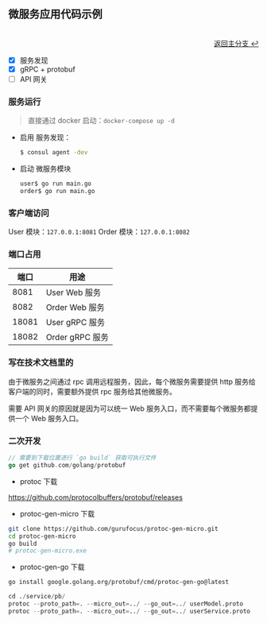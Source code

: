 ## 微服务应用代码示例

<br>

<div align="right">
    <a href="https://github.com/fmw666/microservice-code-sample/tree/master#-%E5%88%86%E6%94%AF%E8%AF%B4%E6%98%8E">返回主分支 ↩</a>
</div>

- [x] 服务发现
- [x] gRPC + protobuf
- [ ] API 网关

### 服务运行

> 直接通过 docker 启动：`docker-compose up -d`

+ 启用 服务发现：

    ```sh
    $ consul agent -dev
    ```

+ 启动 微服务模块

    ```sh
    user$ go run main.go
    order$ go run main.go
    ```

### 客户端访问

User 模块：`127.0.0.1:8081`
Order 模块：`127.0.0.1:8082`

### 端口占用

| 端口 | 用途 |
| ---- | ---- |
| 8081 | User Web 服务 |
| 8082 | Order Web 服务 |
| 18081 | User gRPC 服务 |
| 18082 | Order gRPC 服务 |

### 写在技术文档里的

由于微服务之间通过 rpc 调用远程服务，因此，每个微服务需要提供 http 服务给客户端的同时，需要额外提供 rpc 服务给其他微服务。

需要 API 网关的原因就是因为可以统一 Web 服务入口，而不需要每个微服务都提供一个 Web 服务入口。

### 二次开发


```go
// 需要到下载位置进行 `go build` 获取可执行文件
go get github.com/golang/protobuf
```

+ protoc 下载

https://github.com/protocolbuffers/protobuf/releases


+ protoc-gen-micro 下载

```sh
git clone https://github.com/gurufocus/protoc-gen-micro.git
cd protoc-gen-micro
go build
# protoc-gen-micro.exe
```

+ protoc-gen-go 下载

```sh
go install google.golang.org/protobuf/cmd/protoc-gen-go@latest
```

```s
cd ./service/pb/
protoc --proto_path=. --micro_out=../ --go_out=../ userModel.proto
protoc --proto_path=. --micro_out=../ --go_out=../ userService.proto
```
